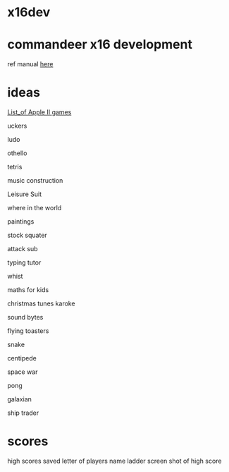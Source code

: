 # x16dev
# commandeer x16 development

ref manual [here](https://github.com/x16community/x16-docs)
# ideas
[List_of Apple II games](https://en.wikipedia.org/wiki/List_of_Apple_II_games)

uckers

ludo

othello

tetris

music construction

Leisure Suit

where in the world

paintings

stock squater

attack sub

typing tutor

whist

maths for kids

christmas tunes
    karoke

sound bytes

flying toasters

snake

centipede

space war

pong

galaxian

ship trader


# scores

high scores saved
letter of players name
ladder
screen shot of high score

